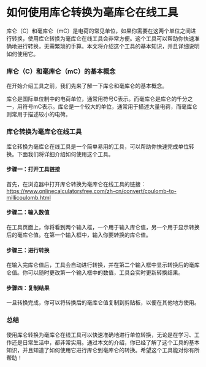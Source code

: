 如何使用库仑转换为毫库仑在线工具
================

库仑（C）和毫库仑（mC）是电荷的常见单位，如果你需要在这两个单位之间进行转换，使用库仑转换为毫库仑在线工具会非常方便。这个工具可以帮助你快速准确地进行转换，无需繁琐的手算。本文将介绍这个工具的基本知识，并且详细说明如何使用它。

### 库仑（C）和毫库仑（mC）的基本概念

在开始介绍工具之前，我们先来了解一下库仑和毫库仑的基本概念。

库仑是国际单位制中的电荷单位，通常用符号C表示。而毫库仑是库仑的千分之一，用符号mC表示。库仑是一个较大的单位，通常用于描述大量电荷，而毫库仑则常用于描述较小的电荷。

### 库仑转换为毫库仑在线工具

库仑转换为毫库仑在线工具是一个简单易用的工具，可以帮助你快速完成单位转换。下面我们将详细介绍如何使用这个工具。

#### 步骤一：打开工具链接

首先，在浏览器中打开库仑转换为毫库仑在线工具的链接：<https://www.onlinecalculatorsfree.com/zh-cn/convert/coulomb-to-millicoulomb.html>

#### 步骤二：输入数值

在工具页面上，你将看到两个输入框，一个用于输入库仑值，另一个用于显示转换后的毫库仑值。在第一个输入框中，输入你要转换的库仑值。

#### 步骤三：进行转换

在输入完库仑值后，工具会自动进行转换，并在第二个输入框中显示转换后的毫库仑值。你可以随时更改第一个输入框中的数值，工具会实时更新转换结果。

#### 步骤四：复制结果

一旦转换完成，你可以将转换后的毫库仑值复制到剪贴板，以便在其他地方使用。

### 总结

使用库仑转换为毫库仑在线工具可以快速准确地进行单位转换，无论是在学习、工作还是日常生活中，都非常实用。通过本文的介绍，你已经了解了这个工具的基本知识，并且知道了如何使用它进行库仑到毫库仑的转换。希望这个工具能对你有所帮助！